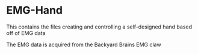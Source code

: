 # EMG-Hand
This contains the files creating and controlling a self-designed hand based off of EMG data

The EMG data is acquired from the Backyard Brains EMG claw

